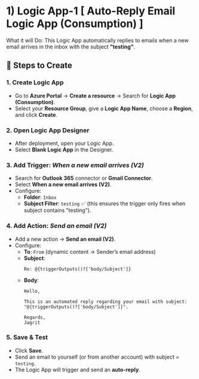 # 1) Logic App-1 [ Auto-Reply Email Logic App (Consumption) ]
What it will Do: This Logic App automatically replies to emails when a new email arrives in the inbox with the subject **"testing"**.


## 🚀 Steps to Create

### 1. Create Logic App
- Go to **Azure Portal** → **Create a resource** → Search for **Logic App (Consumption)**.  
- Select your **Resource Group**, give a **Logic App Name**, choose a **Region**, and click **Create**.  
### 2. Open Logic App Designer
- After deployment, open your Logic App.  
- Select **Blank Logic App** in the Designer.  

### 3. Add Trigger: *When a new email arrives (V2)*
- Search for **Outlook 365** connector or **Gmail Connector**.  
- Select **When a new email arrives (V2)**.  
- Configure:  
  - **Folder**: `Inbox`  
  - **Subject Filter**: `testing` ✅ (this ensures the trigger only fires when subject contains "testing").  

### 4. Add Action: *Send an email (V2)*
- Add a new action → **Send an email (V2)**.  
- Configure:  
  - **To**: `From` (dynamic content → Sender’s email address)  
  - **Subject**:  
    ```text
    Re: @{triggerOutputs()?['body/Subject']}
    ```  
  - **Body**:  
    ```text
    Hello,

    This is an automated reply regarding your email with subject: "@{triggerOutputs()?['body/Subject']}".

    Regards,  
    Jagrit
    ```  
### 5. Save & Test
- Click **Save**.  
- Send an email to yourself (or from another account) with subject = `testing`.  
- The Logic App will trigger and send an **auto-reply**.  

